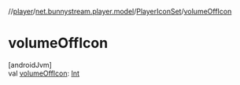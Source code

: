 //[player](../../../index.md)/[net.bunnystream.player.model](../index.md)/[PlayerIconSet](index.md)/[volumeOffIcon](volume-off-icon.md)

# volumeOffIcon

[androidJvm]\
val [volumeOffIcon](volume-off-icon.md): [Int](https://kotlinlang.org/api/latest/jvm/stdlib/kotlin-stdlib/kotlin/-int/index.html)
